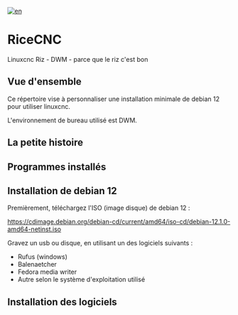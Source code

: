 [![en](https://img.shields.io/badge/lang-en-red.svg)](https://github.com/heavymetalthings/RiceCNC)

# RiceCNC
Linuxcnc Riz - DWM - parce que le riz c'est bon

## Vue d'ensemble
Ce répertoire vise à personnaliser une installation minimale de debian 12 pour utiliser linuxcnc.

L'environnement de bureau utilisé est DWM.

## La petite histoire



## Programmes installés

## Installation de debian 12

Premièrement, téléchargez l'ISO (image disque) de debian 12 : 

https://cdimage.debian.org/debian-cd/current/amd64/iso-cd/debian-12.1.0-amd64-netinst.iso

Gravez un usb ou disque, en utilisant un des logiciels suivants :

* Rufus (windows)
* Balenaetcher
* Fedora media writer
* Autre selon le système d'exploitation utilisé

## Installation des logiciels


